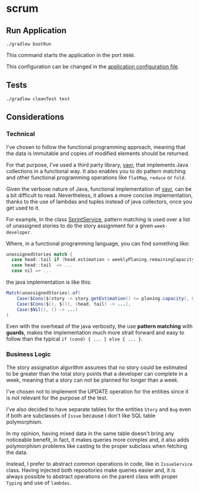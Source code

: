 # scrum

## Run Application
```
./gradlew bootRun
```
This command starts the application in the port `8080`.

This configuration can be changed in the [application configuration file](src/main/resources/application.yaml).

## Tests
```
./gradlew cleanTest test
```

## Considerations

### Technical
I've chosen to follow the functional programming approach, meaning that the data is immutable
    and copies of modified elements should be returned.

For that purpose, I've used a third party library, [vavr](https://www.vavr.io/), that implements Java collections in a
    functional way. It also enables you to do pattern matching and other functional programming operations like `flatMap`, `reduce` or `fold`.

Given the verbose nature of Java, functional implementation of [vavr](https://www.vavr.io/), can be a bit difficult to read.
    Nevertheless, it allows a more concise implementation, thanks to the use of lambdas and tuples instead of java collectors,
    once you get used to it.

For example, In the class [SprintService](src/main/java/com/pinguin/scrum/issue/service/SprintService.java), 
    pattern matching is used over a list of unassigned stories to do the story assignment for a given `week-developer`.
    
Where, in a functional programming language, you can find something like:
```scala
unassignedStories match {
  case head::tail if (head.estimation < weeklyPlaning.remainingCapacity) =>  ...
  case head::tail  => ...
  case nil => ...
```

the java implementation is like this:
```java
Match(unassignedStories).of(
    Case($Cons($(story -> story.getEstimation() <= planing.capacity), $()), (head, tail) -> ...),
    Case($Cons($(), $()), (head, tail) -> ...),
    Case($Nil(), () -> ...)
)
```

Even with the overhead of the java verbosity, the use **pattern matching** with **guards**, makes the implementation much more
    strait forward and easy to follow than the typical `if (cond) { ... } else { ... }`.

### Business Logic
The story assignation algorithm assumes that no story could be estimated to be greater than the total story points 
    that a developer can complete in a week, meaning that a story can not be planned for longer than a week.

I've chosen not to implement the UPDATE operation for the entities since it is not relevant for the purpose of the test.

I've also decided to have separate tables for the entities `Story` and `Bug` even if both are subclasses of `Issue` because
    I don't like SQL table polymorphism.
    
In my opinion, having mixed data in the same table doesn't bring any noticeable benefit,
    in fact, it makes queries more complex and, it also adds polymorphism problems like casting to the proper subclass when fetching the data.

Instead, I prefer to abstract common operations in code, like in `IssueService` class. Having injected both repositories make queries easier
    and, it is always possible to abstract operations on the parent class with proper `Typing` and  use of `lambdas`.